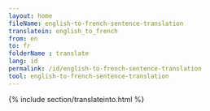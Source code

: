 ```yaml
---
layout: home
fileName: english-to-french-sentence-translation
translatein: english_to_french
from: en
to: fr
folderName : translate
lang: id
permalink: /id/english-to-french-sentence-translation
tool: english-to-french-sentence-translation
---
```

{% include section/translateinto.html %}